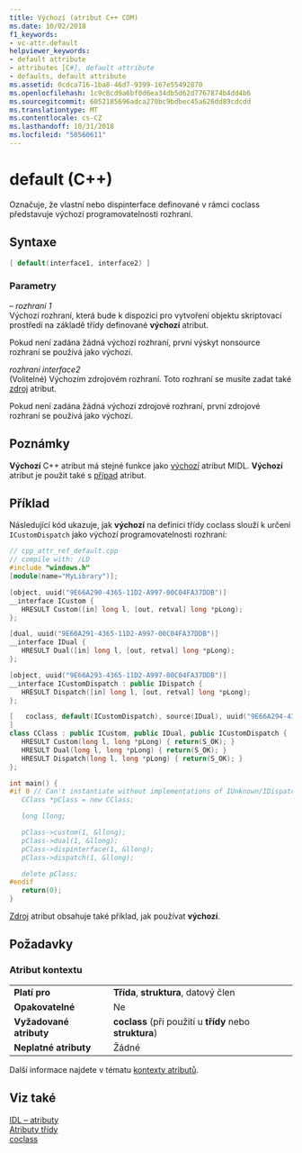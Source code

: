 ```yaml
---
title: Výchozí (atribut C++ COM)
ms.date: 10/02/2018
f1_keywords:
- vc-attr.default
helpviewer_keywords:
- default attribute
- attributes [C#], default attribute
- defaults, default attribute
ms.assetid: 0cdca716-1ba8-46d7-9399-167e55492870
ms.openlocfilehash: 1c9c8cd9a6bf0d6ea34db5d62d7767874b4dd4b6
ms.sourcegitcommit: 6052185696adca270bc9bdbec45a626dd89cdcdd
ms.translationtype: MT
ms.contentlocale: cs-CZ
ms.lasthandoff: 10/31/2018
ms.locfileid: "50560611"
---
```

# <a name="default-c"></a>default (C++)

Označuje, že vlastní nebo dispinterface definované v rámci coclass představuje výchozí programovatelnosti rozhraní.

## <a name="syntax"></a>Syntaxe

```cpp
[ default(interface1, interface2) ]
```

### <a name="parameters"></a>Parametry

*– rozhraní 1*<br/>
Výchozí rozhraní, která bude k dispozici pro vytvoření objektu skriptovací prostředí na základě třídy definované **výchozí** atribut.

Pokud není zadána žádná výchozí rozhraní, první výskyt nonsource rozhraní se používá jako výchozí.

*rozhraní interface2*<br/>
(Volitelné) Výchozím zdrojovém rozhraní. Toto rozhraní se musíte zadat také [zdroj](source-cpp.md) atribut.

Pokud není zadána žádná výchozí zdrojové rozhraní, první zdrojové rozhraní se používá jako výchozí.

## <a name="remarks"></a>Poznámky

**Výchozí** C++ atribut má stejné funkce jako [výchozí](/windows/desktop/Midl/default) atribut MIDL. **Výchozí** atribut je použit také s [případ](case-cpp.md) atribut.

## <a name="example"></a>Příklad

Následující kód ukazuje, jak **výchozí** na definici třídy coclass slouží k určení `ICustomDispatch` jako výchozí programovatelnosti rozhraní:

```cpp
// cpp_attr_ref_default.cpp
// compile with: /LD
#include "windows.h"
[module(name="MyLibrary")];

[object, uuid("9E66A290-4365-11D2-A997-00C04FA37DDB")]
__interface ICustom {
   HRESULT Custom([in] long l, [out, retval] long *pLong);
};

[dual, uuid("9E66A291-4365-11D2-A997-00C04FA37DDB")]
__interface IDual {
   HRESULT Dual([in] long l, [out, retval] long *pLong);
};

[object, uuid("9E66A293-4365-11D2-A997-00C04FA37DDB")]
__interface ICustomDispatch : public IDispatch {
   HRESULT Dispatch([in] long l, [out, retval] long *pLong);
};

[   coclass, default(ICustomDispatch), source(IDual), uuid("9E66A294-4365-11D2-A997-00C04FA37DDB")
]
class CClass : public ICustom, public IDual, public ICustomDispatch {
   HRESULT Custom(long l, long *pLong) { return(S_OK); }
   HRESULT Dual(long l, long *pLong) { return(S_OK); }
   HRESULT Dispatch(long l, long *pLong) { return(S_OK); }
};

int main() {
#if 0 // Can't instantiate without implementations of IUnknown/IDispatch
   CClass *pClass = new CClass;

   long llong;

   pClass->custom(1, &llong);
   pClass->dual(1, &llong);
   pClass->dispinterface(1, &llong);
   pClass->dispatch(1, &llong);

   delete pClass;
#endif
   return(0);
}
```

[Zdroj](source-cpp.md) atribut obsahuje také příklad, jak používat **výchozí**.

## <a name="requirements"></a>Požadavky

### <a name="attribute-context"></a>Atribut kontextu

|||
|-|-|
|**Platí pro**|**Třída**, **struktura**, datový člen|
|**Opakovatelné**|Ne|
|**Vyžadované atributy**|**coclass** (při použití u **třídy** nebo **struktura**)|
|**Neplatné atributy**|Žádné|

Další informace najdete v tématu [kontexty atributů](cpp-attributes-com-net.md#contexts).

## <a name="see-also"></a>Viz také

[IDL – atributy](idl-attributes.md)<br/>
[Atributy třídy](class-attributes.md)<br/>
[coclass](coclass.md)